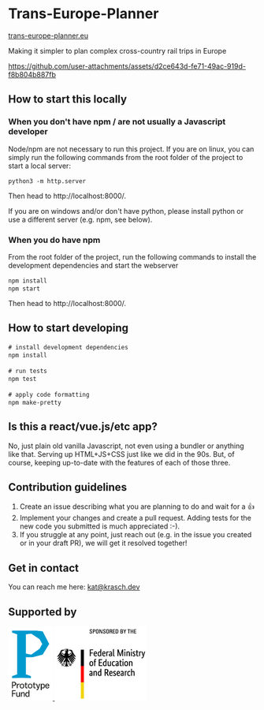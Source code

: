 # Trans-Europe-Planner

[trans-europe-planner.eu](https://trans-europe-planner.eu)

Making it simpler to plan complex cross-country rail trips in Europe



https://github.com/user-attachments/assets/d2ce643d-fe71-49ac-919d-f8b804b887fb



## How to start this locally

### When you don't have npm / are not usually a Javascript developer

Node/npm are not necessary to run this project. If you are on linux, you can simply
run the following commands from the root folder of the project to start a local server:

```
python3 -m http.server
```

Then head to http://localhost:8000/.

If you are on windows and/or don't have python, please install python or use a different
server (e.g. npm, see below).

### When you do have npm 

From the root folder of the project, run the following commands to install the 
development dependencies and start the webserver

```
npm install
npm start
```

Then head to http://localhost:8000/.

## How to start developing

```
# install development dependencies
npm install

# run tests
npm test

# apply code formatting
npm make-pretty
```

## Is this a react/vue.js/etc app?

No, just plain old vanilla Javascript, not even using a bundler or anything like that. Serving
up HTML+JS+CSS just like we did in the 90s. But, of course, keeping up-to-date with the features
of each of those three. 

## Contribution guidelines

1. Create an issue describing what you are planning to do and wait for a :thumbsup:
2. Implement your changes and create a pull request. Adding tests for the new code you submitted
   is much appreciated :-).
3. If you struggle at any point, just reach out (e.g. in the issue you created or in your draft PR), we will get it resolved together!

## Get in contact

You can reach me here: kat@krasch.dev

## Supported by

<a href="https://prototypefund.de/">
  <img class="logo-other" src="images/logos/PrototypeFund-P-Logo.png" alt="Logo des prototpyefunds" height="150"/>
</a>
<a href="https://www.bmbf.en/">
  <img src="images/logos/bmbf_en.jpg" alt="Logo of the federal ministry of education and research" height="150"/>
</a>
